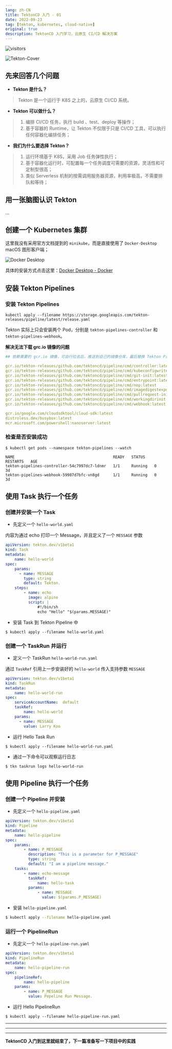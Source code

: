 ```yaml
---
lang: zh-CN
title: TektonCD 入门 - 01
date: 2022-09-23
tag: [tekton, kubernetes, cloud-native]
original: true
description: TektonCD 入门学习，云原生 CI/CD 解决方案
---
```


![visitors](https://visitor-badge.glitch.me/badge?page_id=gumutianqi_github_io-first_know_tektoncd)

![Tekton-Cover](./first-know-tektoncd/cover.png)

## 先来回答几个问题

-   **Tekton 是什么？**

> Tekton 是一个运行于 K8S 之上的，云原生 CI/CD 系统。

-   **Tekton 可以做什么？**

> 1. 编排 CI/CD 任务，执行 build 、test、deploy 等操作；
> 2. 基于容器的 Runtime，让 Tekton 不仅限于只是 CI/CD 工具，可以执行任何容器化编排任务；

-   **我们为什么要选择 Tekton？**

> 1. 运行环境基于 K8S，采用 Job 任务弹性执行；
> 2. 基于容器化运行时，可配置每一个任务调度可需要的资源，灵活性和可定制型很高；
> 3. 类似 Serverless 机制的按需调用服务器资源，利用率极高，不需要排队和等待；

## 用一张脑图认识 Tekton

...

## 创建一个 Kubernetes 集群

这里我没有采用官方文档提到的 `minikube`，而是直接使用了 `Docker-Desktop` macOS 图形客户端；

![Docker Desktop](./first-know-tektoncd/docker-desktop.png)

具体的安装方式点击这里：[Docker Desktop - Docker](https://www.docker.com/products/docker-desktop/)

## 安装 Tekton Pipelines

### 安装 Tekton Pipelines

```shell
kubectl apply --filename https://storage.googleapis.com/tekton-releases/pipeline/latest/release.yaml
```

Tekton 实际上只会安装两个 Pod，分别是 `tekton-pipelines-controller` 和 `tekton-pipelines-webhook`。

**解决无法下载 grc.io 镜像的问题**

```yaml
## 依赖需要的 gcr.io 镜像，可自行拉去后，推送到自己的镜像仓库，最后替换 Tekton Pipelines release.yaml 中的相关域名

gcr.io/tekton-releases/github.com/tektoncd/pipeline/cmd/controller:latest
gcr.io/tekton-releases/github.com/tektoncd/pipeline/cmd/kubeconfigwriter:latest
gcr.io/tekton-releases/github.com/tektoncd/pipeline/cmd/git-init:latest
gcr.io/tekton-releases/github.com/tektoncd/pipeline/cmd/entrypoint:latest
gcr.io/tekton-releases/github.com/tektoncd/pipeline/cmd/nop:latest
gcr.io/tekton-releases/github.com/tektoncd/pipeline/cmd/imagedigestexporter:latest
gcr.io/tekton-releases/github.com/tektoncd/pipeline/cmd/pullrequest-init:latest
gcr.io/tekton-releases/github.com/tektoncd/pipeline/cmd/workingdirinit:latest
gcr.io/tekton-releases/github.com/tektoncd/pipeline/cmd/webhook:latest

gcr.io/google.com/cloudsdktool/cloud-sdk:latest
distroless.dev/busybox:latest
mcr.microsoft.com/powershell:nanoserver:latest
```

### 检查是否安装成功

```shell
$ kubectl get pods --namespace tekton-pipelines --watch

NAME                                           READY   STATUS    RESTARTS   AGE
tekton-pipelines-controller-54c7997dc7-ldnmr   1/1     Running   0          3d
tekton-pipelines-webhook-59987d7bfc-vn8gd      1/1     Running   0          3d
```

## 使用 Task 执行一个任务

### 创建并安装一个 Task

-   先定义一个 `hello-world.yaml`

内容为通过 echo 打印一个 Message，并且定义了一个 `MESSAGE` 参数

```yaml
apiVersion: tekton.dev/v1beta1
kind: Task
metadata:
    name: hello-world
spec:
    params:
      - name: MESSAGE
        type: string
        default: Tekton.
    steps:
        - name: echo
          image: alpine
          script: |
              #!/bin/sh
              echo "Hello" "$(params.MESSAGE)"
```

-   安装 Task 到 Tekton Pipeline 中

```shell
$ kubectl apply --filename hello-world.yaml
```

### 创建一个 TaskRun 并运行

-   定义一个 TaskRun `hello-world-run.yaml`

通过 `TaskRef` 引用上一步安装好的 `hello-world`
传入支持参数 `MESSAGE`

```yaml
apiVersion: tekton.dev/v1beta1
kind: TaskRun
metadata:
    name: hello-world-run
spec:
    serviceAccountName:  default
    taskRef:
        name: hello-world
    params:
      - name: MESSAGE
        value: Larry Koo
```

-   运行 Hello Task Run

```shell
$ kubectl apply --filename hello-world-run.yaml
```

-   通过一下命令可以观察运行日志

```shell
$ tkn taskrun logs hello-world-run
```

## 使用 Pipeline 执行一个任务

### 创建一个 Pipeline 并安装

- 先定义一个 `hello-pipeline.yaml`

```yaml
apiVersion: tekton.dev/v1beta1
kind: Pipeline
metadata:
    name: hello-pipeline
spec:
    params:
        - name: P_MESSAGE
          description: "This is a parameter for P_MESSAGE"
          type: string
          default: "I am a pipeline message."
    tasks:
        - name: echo-message
          taskRef:
              name: hello-task
          params:
              - name: MESSAGE
                value: $(params.P_MESSAGE)
```

- 安装 `hello-pipeline.yaml`

```sh
$ kubectl apply --filename hello-pipeline.yaml
```


### 运行一个 PipelineRun 

- 先定义一个 `hello-pipeline-run.yaml`

```yaml
apiVersion: tekton.dev/v1beta1
kind: PipelineRun
metadata:
    name: hello-pipeline-run
spec:
    pipelineRef:
        name: hello-pipeline
    params:
        - name: P_MESSAGE
          value: Pepeline Run Message.
```

-   运行 Hello PipelineRun

```shell
$ kubectl apply --filename hello-pipeline-run.yaml
```

---
---
---

**TektonCD 入门到这里就结束了，下一篇准备写一下项目中的实践**